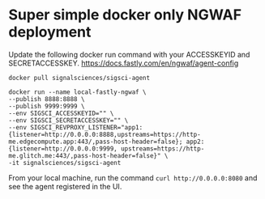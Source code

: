 # Super simple docker only NGWAF deployment

Update the following docker run command with your ACCESSKEYID and SECRETACCESSKEY. https://docs.fastly.com/en/ngwaf/agent-config

```
docker pull signalsciences/sigsci-agent

docker run --name local-fastly-ngwaf \
--publish 8888:8888 \
--publish 9999:9999 \
--env SIGSCI_ACCESSKEYID="" \
--env SIGSCI_SECRETACCESSKEY="" \
--env SIGSCI_REVPROXY_LISTENER="app1:{listener=http://0.0.0.0:8888,upstreams=https://http-me.edgecompute.app:443/,pass-host-header=false}; app2:{listener=http://0.0.0.0:9999, upstreams=https://http-me.glitch.me:443/,pass-host-header=false}" \
-it signalsciences/sigsci-agent
```

From your local machine, run the command `curl http://0.0.0.0:8080` and see the agent registered in the UI.
